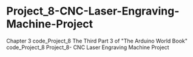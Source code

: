 # Project_8-CNC-Laser-Engraving-Machine-Project
Chapter 3 code_Project_8 The Third Part 3 of "The Arduino World Book" code_Project_8  Project_8- CNC Laser Engraving Machine Project
